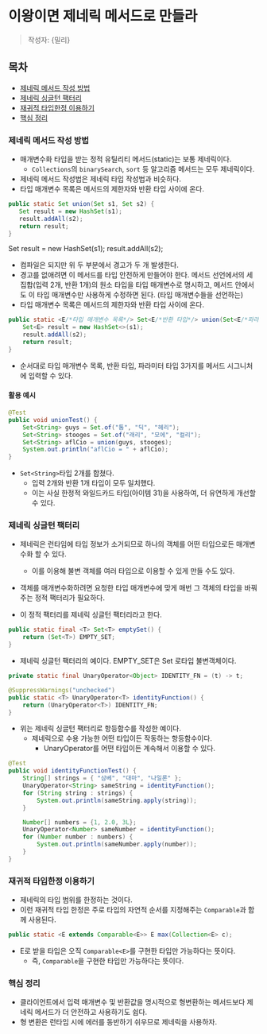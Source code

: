 # 이왕이면 제네릭 메서드로 만들라

> 작성자: {밀리}

## 목차
- [제네릭 메서드 작성 방법](#제네릭_메서드_작성_방법)
- [제네릭 싱글턴 팩터리](#제네릭_싱글턴_메서드)
- [재귀적 타입한정 이용하기](#재귀적_타입한정_이용하기)  
- [핵심 정리](#핵심_정리)

### 제네릭 메서드 작성 방법
- 매개변수화 타입을 받는 정적 유틸리티 메서드(static)는 보통 제네릭이다.  
    - ```Collections```의 ```binarySearch```, ```sort``` 등 알고리즘 메서드는 모두 제네릭이다.  
- 제네릭 메서드 작성법은 제네릭 타입 작성법과 비슷하다.  
- 타입 매개변수 목록은 메서드의 제한자와 반환 타입 사이에 온다.

```java
public static Set union(Set s1, Set s2) {
   Set result = new HashSet(s1);
   result.addAll(s2);
   return result;
}
```
Set result = new HashSet(s1);
result.addAll(s2);
- 컴파일은 되지만 위 두 부분에서 경고가 두 개 발생한다. 
- 경고를 없애려면 이 메서드를 타입 안전하게 만들어야 한다. 메서드 선언에서의 세 집합(입력 2개, 반환 1개)의 원소 타입을 타입 매개변수로 명시하고, 메서드 안에서도 이 타입 매개변수만 사용하게 수정하면 된다. (타입 매개변수들을 선언하는)
- 타입 매개변수 목록은 메서드의 제한자와 반환 타입 사이에 온다.  

```java
public static <E/*타입 매개변수 목록*/> Set<E/*반환 타입*/> union(Set<E/*파라미터 타입*/> s1, Set<E> s2) {
    Set<E> result = new HashSet<>(s1);
    result.addAll(s2);
    return result;
}
``` 
- 순서대로 타입 매개변수 목록, 반환 타입, 파라미터 타입 3가지를 메서드 시그니처에 입력할 수 있다.  

#### 활용 예시
```java
@Test
public void unionTest() {
    Set<String> guys = Set.of("톰", "딕", "헤리");
    Set<String> stooges = Set.of("래리", "모에", "컬리");
    Set<String> aflCio = union(guys, stooges);
    System.out.println("aflCio = " + aflCio);
}
```  
- ```Set<String>```타입 2개를 합쳤다.  
    - 입력 2개와 반환 1개 타입이 모두 일치했다.  
    - 이는 사실 한정적 와일드카드 타입(아이템 31)을 사용하여, 더 유연하게 개선할 수 있다.  


### 제네릭 싱글턴 팩터리
- 제네릭은 런타임에 타입 정보가 소거되므로 하나의 객체를 어떤 타입으로든 매개변수화 할 수 있다.  
    - 이를 이용해 불변 객체를 여러 타입으로 이용할 수 있게 만들 수도 있다.  
- 객체를 매개변수화하려면 요청한 타입 매개변수에 맞게 매번 그 객체의 타입을 바꿔주는 정적 팩터리가 필요하다.  

- 이 정적 팩터리를 제네릭 싱글턴 팩터리라고 한다.  
```java
public static final <T> Set<T> emptySet() {
    return (Set<T>) EMPTY_SET;
}
```  
- 제네릭 싱글턴 팩터리의 예이다. EMPTY_SET은 Set 로타입 불변객체이다.  
```java
private static final UnaryOperator<Object> IDENTITY_FN = (t) -> t;

@SuppressWarnings("unchecked")
public static <T> UnaryOperator<T> identityFunction() {
    return (UnaryOperator<T>) IDENTITY_FN;
}
```  
- 위는 제네릭 싱글턴 팩터리로 항등함수를 작성한 예이다.  
    - 제네릭으로 수용 가능한 어떤 타입이든 작동하는 항등함수이다.  
        - UnaryOperator를 어떤 타입이든 계속해서 이용할 수 있다.  

```java
@Test
public void identityFunctionTest() {
    String[] strings = { "삼베", "대마", "나일론" };
    UnaryOperator<String> sameString = identityFunction();
    for (String string : strings) {
        System.out.println(sameString.apply(string));
    }

    Number[] numbers = {1, 2.0, 3L};
    UnaryOperator<Number> sameNumber = identityFunction();
    for (Number number : numbers) {
        System.out.println(sameNumber.apply(number));
    }
}
```  

### 재귀적 타입한정 이용하기
- 제네릭의 타입 범위를 한정하는 것이다.  
- 이런 재귀적 타입 한정은 주로 타입의 자연적 순서를 지정해주는 ```Comparable```과 함께 사용된다.  


```java
public static <E extends Comparable<E>> E max(Collection<E> c);
```  
- E로 받을 타입은 오직 ```Comparable<E>```를 구현한 타입만 가능하다는 뜻이다.
    - 즉, ```Comparable```을 구현한 타입만 가능하다는 뜻이다.  


### 핵심 정리
- 클라이언트에서 입력 매개변수 및 반환값을 명시적으로 형변환하는 메서드보다 제네릭 메서드가 더 안전하고 사용하기도 쉽다.  
- 형 변환은 런타임 시에 에러를 동반하기 쉬우므로 제네릭을 사용하자.  
